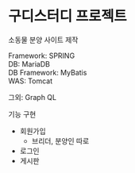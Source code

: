 # 구디스터디 프로젝트 

소동물 분양 사이트 제작

Framework: SPRING </br>
DB: MariaDB</br>
DB Framework: MyBatis</br>
WAS: Tomcat


그외: Graph QL

기능 구현
  - 회원가입
    - 브리더, 분양인 따로
  - 로그인
  - 게시판
